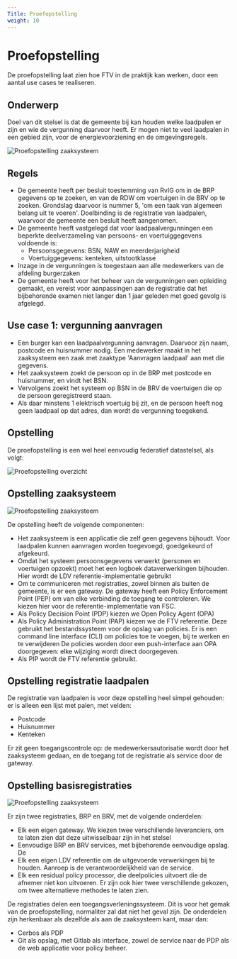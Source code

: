 ```yaml
---
Title: Proefopstelling
weight: 10
---
```


# Proefopstelling

De proefopstelling laat zien hoe FTV in de praktijk kan werken, door een aantal use cases te realiseren.

## Onderwerp

Doel van dit stelsel is dat de gemeente bij kan houden welke laadpalen er zijn en wie de vergunning daarvoor heeft.
Er mogen niet te veel laadpalen in een gebied zijn, voor de energievoorziening en de omgevingsregels. 

![Proefopstelling zaaksysteem](/images/4.1laadpaal.jpg)
 
## Regels
- De gemeente heeft per besluit toestemming van RvIG om in de BRP gegevens op te zoeken, en van de RDW om voertuigen in de BRV op te zoeken. Grondslag daarvoor is nummer 5, 'om een taak van algemeen belang uit te voeren'. Doelbinding is de registratie van laadpalen, waarvoor de gemeente een besluit heeft aangenomen.
- De gemeente heeft vastgelegd dat voor laadpaalvergunningen een beperkte deelverzameling van persoons- en voertuiggegevens voldoende is:
    - Persoonsgegevens: BSN, NAW en meerderjarigheid
    - Voertuiggegevens: kenteken, uitstootklasse 
- Inzage in de vergunningen is toegestaan aan alle medewerkers van de afdeling burgerzaken
- De gemeente heeft voor het beheer van de vergunningen een opleiding gemaakt, en vereist voor aanpassingen aan de registratie dat het bijbehorende examen niet langer dan 1 jaar geleden met goed gevolg is afgelegd.

## Use case 1: vergunning aanvragen

- Een burger kan een laadpaalvergunning aanvragen. Daarvoor zijn naam, postcode en huisnummer nodig. Een medewerker maakt in het zaaksysteem een zaak met zaaktype 'Aanvragen laadpaal' aan met die gegevens.
- Het zaaksysteem zoekt de persoon op in de BRP met postcode en huisnummer, en vindt het BSN.
- Vervolgens zoekt het systeem op BSN in de BRV de voertuigen die op de persoon geregistreerd staan. 
- Als daar minstens 1 elektrisch voertuig bij zit, en de persoon heeft nog geen laadpaal op dat adres, dan wordt de vergunning toegekend.

## Opstelling

De proefopstelling is een wel heel eenvoudig federatief datastelsel, als volgt:

![Proefopstelling overzicht](/images/4.1proefopstelling_overzicht.jpg)

## Opstelling zaaksysteem

![Proefopstelling zaaksysteem](/images/4.1proefopstelling_zaaksysteem.jpg)

De opstelling heeft de volgende componenten:
- Het zaaksysteem is een applicatie die zelf geen gegevens bijhoudt. Voor laadpalen kunnen aanvragen worden toegevoegd, goedgekeurd of afgekeurd.
- Omdat het systeem persoonsgegevens verwerkt (personen en voertuigen opzoekt) moet het een logboek dataverwerkingen bijhouden. Hier wordt de LDV referentie-implementatie gebruikt
- Om te communiceren met registraties, zowel binnen als buiten de gemeente, is er een gateway.
De gateway heeft een Policy Enforcement Point (PEP) om van elke verbinding de toegang te controleren. We kiezen hier voor de referentie-implementatie van FSC.
- Als Policy Decision Point (PDP) kiezen we Open Policy Agent (OPA)
- Als Policy Administration Point (PAP) kiezen we de FTV referentie. Deze gebruikt het bestandssysteem voor de opslag van policies. 
Er is een command line interface (CLI) om policies toe te voegen, bij te werken en te verwijderen
De policies worden door een push-interface aan OPA doorgegeven: elke wijziging wordt direct doorgegeven.
- Als PIP wordt de FTV referentie gebruikt.

## Opstelling registratie laadpalen

De registratie van laadpalen is voor deze opstelling heel simpel gehouden: er is alleen een lijst met palen, met velden:
 
- Postcode
- Huisnummer
- Kenteken

Er zit geen toegangscontrole op: de medewerkersautorisatie wordt door het zaaksysteem gedaan, en de toegang tot de 
registratie als service door de gateway.

## Opstelling basisregistraties

![Proefopstelling zaaksysteem](/images/4.1proefopstelling_stelsels.jpg)

Er zijn twee registraties, BRP en BRV, met de volgende onderdelen:

- Elk een eigen gateway. We kiezen twee verschillende leveranciers, om te laten zien dat deze uitwisselbaar zijn in het stelsel
- Eenvoudige BRP en BRV services, met bijbehorende eenvoudige opslag. De 
- Elk een eigen LDV referentie om de uitgevoerde verwerkingen bij te houden. Aanroep is de verantwoordelijkheid van de service.
- Elk een residual policy processor, die deelpolicies uitvoert die de afnemer niet kon uitvoeren. Er zijn ook hier twee verschillende 
gekozen, om twee alternatieve methodes te laten zien.

De registraties delen een toegangsverleningssysteem. 
Dit is voor het gemak van de proefopstelling, normaliter zal dat niet het geval zijn. 
De onderdelen zijn herkenbaar als dezelfde als aan de zaaksysteem kant, maar dan:
- Cerbos als PDP
- Git als opslag, met Gitlab als interface, zowel de service naar de PDP als de web applicatie voor policy beheer.